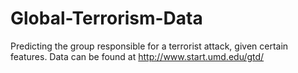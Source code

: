 # Global-Terrorism-Data
Predicting the group responsible for a terrorist attack, given certain features. 
Data can be found at  http://www.start.umd.edu/gtd/

